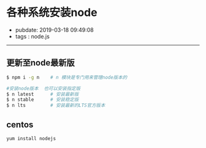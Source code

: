 # 各种系统安装node

- pubdate: 2019-03-18 09:49:08
- tags : node.js

----------------

## 更新至node最新版

```bash
$ npm i -g n    # n 模块是专门用来管理node版本的

#安装node版本  也可以安装指定版
$ n latest      # 安装最新版
$ n stable      # 安装稳定版
$ n lts         # 安装最新的LTS官方版本
```


## centos
```bash
yum install nodejs
```

